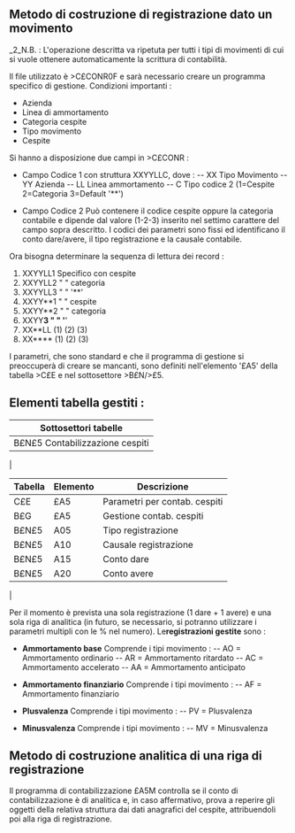 
## Metodo di costruzione di registrazione dato un movimento
_2_N.B. : 
L'operazione descritta va ripetuta per tutti i tipi di movimenti di cui si vuole ottenere automaticamente la scrittura di contabilità.

Il file utilizzato è >C£CONR0F e sarà necessario creare un programma specifico di gestione.
Condizioni importanti : 

- Azienda
- Linea di ammortamento
- Categoria cespite
- Tipo movimento
- Cespite

Si hanno a disposizione due campi in >C£CONR : 

- Campo Codice 1 con struttura XXYYLLC, dove : 
-- XX  Tipo Movimento
-- YY  Azienda
-- LL  Linea ammortamento
-- C   Tipo codice 2  (1=Cespite 2=Categoria 3=Default '**')

- Campo Codice 2
Può contenere il codice cespite oppure la categoria contabile e dipende dal valore (1-2-3) inserito nel settimo carattere del campo sopra descritto.
I codici dei parametri sono fissi ed identificano il conto dare/avere, il tipo registrazione e la causale contabile.


Ora bisogna determinare la sequenza di lettura dei record : 
1. XXYYLL1  Specifico con cespite
2. XXYYLL2       "     "  categoria
3. XXYYLL3       "     "  '**'
4. XXYY**1       "     "  cespite
5. XXYY**2       "     "  categoria
6. XXYY**3       "     "  '**'
7. XX**LL   (1) (2) (3)
8. XX****   (1) (2) (3)

I parametri, che sono standard e che il programma di gestione si preoccuperà di creare se mancanti, sono definiti nell'elemento '£A5' della tabella >C£E e nel sottosettore >B£N/>£5.

## Elementi tabella gestiti : 

| **Sottosettori tabelle** |
| ---|
| B£N£5                   Contabilizzazione cespiti |
| 



| **Tabella**               | **Elemento**                     | **Descrizione** |
| ---|----|----|
| C£E                     | £A5                            | Parametri per contab. cespiti |
| B£G                     | £A5                            | Gestione contab. cespiti |
| B£N£5                   | A05                            | Tipo registrazione |
| B£N£5                   | A10                            | Causale registrazione |
| B£N£5                   | A15                            | Conto dare |
| B£N£5                   | A20 	                          | Conto avere |
| 


Per il momento è prevista una sola registrazione (1 dare + 1 avere) e una sola riga di analitica (in futuro, se necessario, si potranno utilizzare i parametri multipli con le % nel numero).
Le**registrazioni gestite** sono : 

- **Ammortamento base**
Comprende i tipi movimento : 
-- AO = Ammortamento ordinario
-- AR = Ammortamento ritardato
-- AC = Ammortamento accelerato
-- AA = Ammortamento anticipato

- **Ammortamento finanziario**
Comprende i tipi movimento : 
-- AF = Ammortamento finanziario

- **Plusvalenza**
Comprende i tipi movimento : 
-- PV = Plusvalenza

- **Minusvalenza**
Comprende i tipi movimento : 
-- MV = Minusvalenza


## Metodo di costruzione analitica di una riga di registrazione
Il programma di contabilizzazione £A5M controlla se il conto di contabilizzazione è di analitica e, in caso affermativo, prova a reperire gli oggetti della relativa struttura dai dati anagrafici del cespite, attribuendoli poi alla riga di registrazione.

